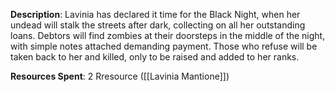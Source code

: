 **Description**: Lavinia has declared it time for the Black Night, when her undead will stalk the streets after dark, collecting on all her outstanding loans. Debtors will find zombies at their doorsteps in the middle of the night, with simple notes attached demanding payment. Those who refuse will be taken back to her and killed, only to be raised and added to her ranks.

**Resources Spent**: 2 Rresource ([[Lavinia Mantione]])